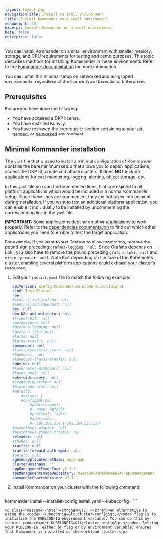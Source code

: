 ```yaml
---
layout: layout.pug
navigationTitle: Install on small environment
title: Install Kommander on a small environment
menuWeight: 40
excerpt: Install Kommander on a small environment
beta: false
enterprise: false
---
```


You can install Kommander on a small environment with smaller memory, storage, and CPU requirements for testing and demo purposes. This topic describes methods for installing Kommander in these environments. Refer to the [Kommander documentation][2.1] for more information.

You can install this minimal setup on networked and air-gapped environments, regardless of the license type (Essential or Enterprise).

## Prerequisites

Ensure you have done the following:

- You have acquired a DKP license.
- You have installed Konvoy.
- You have reviewed the prerequisite section pertaining to your [air-gapped][airgap], or [networked][networked] environment.

## Minimal Kommander installation

The `yaml` file that is used to install a minimal configuration of Kommander contains the bare minimum setup that allows you to deploy applications, access the DKP UI, create and attach clusters. It does **NOT** include applications for cost monitoring, logging, alerting, object storage, etc.

In this `yaml` file you can find commented lines, that correspond to all platform applications which would be included in a normal Kommander setup. Since these lines are commented, they are not taken into account during installation. If you want to test an additional platform application, you can enable it individually to be installed by uncommenting the corresponding line in the `yaml` file.

<p class="message--important"><strong>IMPORTANT: </strong>Some applications depend on other applications to work properly. Refer to the <a href="../../workspaces/applications/platform-applications/platform-application-dependencies/">dependencies documentation</a> to find out which other applications you need to enable to test the target application.</p>

For example, if you want to test Grafana to allow monitoring, remove the pound sign preceding `grafana-logging: null`. Since Grafana depends on Loki, you also have to remove the pound preceding `grafana-loki: null` and `minio-operator: null`. Note that depending on the size of the Kubernetes cluster, enabling several platform applications could exhaust your cluster’s resources.

1.  Edit your `install.yaml` file to match the following example:

    ```yaml
    apiVersion: config.kommander.mesosphere.io/v1alpha1
    kind: Installation
    apps:
    #centralized-grafana: null
    #centralized-kubecost: null
    dex: null
    dex-k8s-authenticator: null
    #fluent-bit: null
    #gatekeeper: null
    #grafana-logging: null
    #grafana-loki: null
    #karma: null
    #karma-traefik: null
    kommander: null
    #kube-prometheus-stack: null
    #kubecost: null
    #kubecost-thanos-traefik: null
    kubefed: null
    #kubernetes-dashboard: null
    #kubetunnel: null
    kube-oidc-proxy: null
    #logging-operator: null
    #minio-operator: null
    #metallb:
        #values: |
        #configInline:
            #address-pools:
            #- name: default
            #protocol: layer2
            #addresses:
            #- 192.168.251.1-192.168.251.254
    #prometheus-adapter: null
    #prometheus-thanos-traefik: null
    reloader: null
    #thanos: null
    traefik: null
    traefik-forward-auth-mgmt: null
    #velero: null
    ageEncryptionSecretName: sops-age
    clusterHostname: ""
    appManagementImageTag: v2.1.1
    appManagementImageRepository: mesosphere/kommander2-appmanagement
    kommanderChartsVersion: v2.1.1
    ```

1.  Install Kommander on your cluster with the following command:

    ```bash
kommander install --installer-config install.yaml --kubeconfig=<cluster-kubeconfig>
    ```

    <p class="message--note"><strong>NOTE: </strong>An alternative to using the <code>--kubeconfig=&lt;cluster-config&gt;</code> flag is to initialize the KUBECONFIG environment variable. You can do this by running <code>export KUBECONFIG=&lt;cluster-config&gt;</code>. Setting your KUBECONFIG (either by flag or by environment variable) ensures that Kommander is installed on the workload cluster.</p>

[2.1]: ../../release-notes
[airgap]: ../air-gapped#prerequisites
[networked]: ../networked#prerequisites
